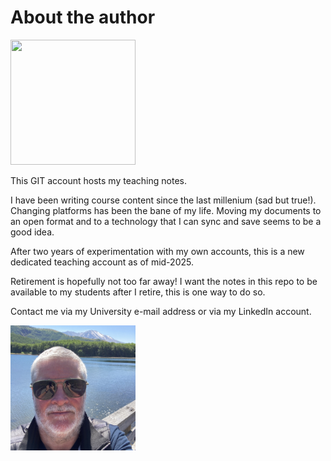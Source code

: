 # About the author


<img src = "https://jor-donegal.github.io/Material/images/jor-edu.jpg" width="200" height="200">

This GIT account hosts my teaching notes. 

I have been writing course content since the last millenium (sad but true!). Changing platforms has been the bane of my life. Moving my documents to an open format and to a technology that I can sync and save seems to be a good idea.

After two years of experimentation with my own accounts, this is a new dedicated teaching account as of mid-2025.

Retirement is hopefully not too far away! I want the notes in this repo to be available to my students after I retire, this is one way to do so.

Contact me via my University e-mail address or via my LinkedIn account.

<img src = "/images/jor-edu.jpg" width="200" height="200">